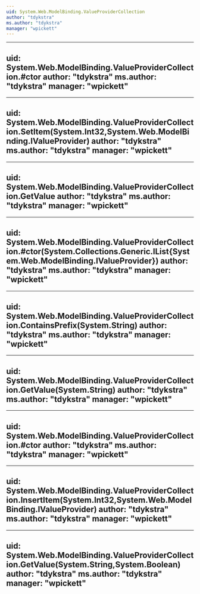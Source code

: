 ```yaml
---
uid: System.Web.ModelBinding.ValueProviderCollection
author: "tdykstra"
ms.author: "tdykstra"
manager: "wpickett"
---
```


---
uid: System.Web.ModelBinding.ValueProviderCollection.#ctor
author: "tdykstra"
ms.author: "tdykstra"
manager: "wpickett"
---

---
uid: System.Web.ModelBinding.ValueProviderCollection.SetItem(System.Int32,System.Web.ModelBinding.IValueProvider)
author: "tdykstra"
ms.author: "tdykstra"
manager: "wpickett"
---

---
uid: System.Web.ModelBinding.ValueProviderCollection.GetValue
author: "tdykstra"
ms.author: "tdykstra"
manager: "wpickett"
---

---
uid: System.Web.ModelBinding.ValueProviderCollection.#ctor(System.Collections.Generic.IList{System.Web.ModelBinding.IValueProvider})
author: "tdykstra"
ms.author: "tdykstra"
manager: "wpickett"
---

---
uid: System.Web.ModelBinding.ValueProviderCollection.ContainsPrefix(System.String)
author: "tdykstra"
ms.author: "tdykstra"
manager: "wpickett"
---

---
uid: System.Web.ModelBinding.ValueProviderCollection.GetValue(System.String)
author: "tdykstra"
ms.author: "tdykstra"
manager: "wpickett"
---

---
uid: System.Web.ModelBinding.ValueProviderCollection.#ctor
author: "tdykstra"
ms.author: "tdykstra"
manager: "wpickett"
---

---
uid: System.Web.ModelBinding.ValueProviderCollection.InsertItem(System.Int32,System.Web.ModelBinding.IValueProvider)
author: "tdykstra"
ms.author: "tdykstra"
manager: "wpickett"
---

---
uid: System.Web.ModelBinding.ValueProviderCollection.GetValue(System.String,System.Boolean)
author: "tdykstra"
ms.author: "tdykstra"
manager: "wpickett"
---
